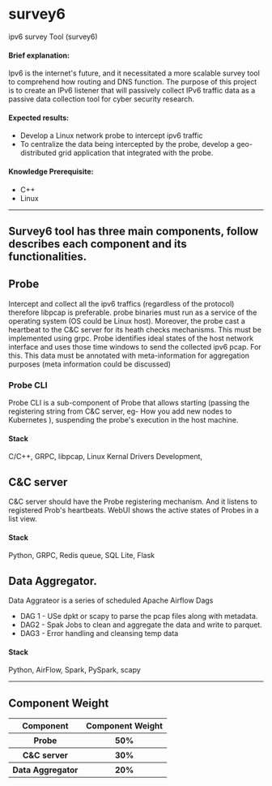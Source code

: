 # survey6
ipv6 survey Tool (survey6)
#### Brief explanation:  
Ipv6 is the internet's future, and it necessitated a more scalable survey tool to comprehend how routing and DNS function. The purpose of this project is to create an IPv6 listener that will passively collect IPv6 traffic data as a passive data collection tool for cyber security research.
#### Expected results: 
* Develop a Linux network probe to intercept ipv6 traffic 
* To centralize the data being intercepted by the probe, develop a geo-distributed grid application that integrated with the probe. 
#### Knowledge Prerequisite:  
* C++
* Linux
* * *
## Survey6 tool has three main components, follow describes each component and its functionalities.

## Probe

Intercept and collect all the ipv6 traffics (regardless of the protocol) therefore libpcap is preferable. probe binaries must run as a service of the operating system (OS could be Linux host).  Moreover, the probe cast a heartbeat to the C&C server for its heath checks mechanisms. This must be implemented using grpc.  Probe identifies ideal states of the host network interface and uses those time windows to send the collected ipv6 pcap.  For this. This data must be annotated with meta-information for aggregation purposes (meta information could be discussed)   

### Probe CLI
Probe CLI is a sub-component of Probe that allows starting (passing the registering string from C&C server, eg- How you add new nodes to Kubernetes ), suspending the probe's execution in the host machine. 

#### Stack
C/C++, GRPC,  libpcap, Linux Kernal Drivers Development,  

## C&C server

C&C server should have the Probe registering mechanism. And it listens to registered Prob's heartbeats.  WebUI shows the active states of Probes in a list view. 

#### Stack
Python, GRPC, Redis queue, SQL Lite, Flask

## Data Aggregator.

Data Aggrateor is a series of scheduled Apache Airflow Dags

* DAG 1 - USe dpkt or scapy to parse the pcap files along with metadata.
* DAG2 - Spak Jobs to clean and aggregate the data and write to parquet.
* DAG3 - Error handling and cleansing temp data

#### Stack
Python, AirFlow, Spark, PySpark, scapy

* * *
## Component Weight

<table>
  <tr>
    <th>Component</th>
    <th>Component Weight</th>
  </tr>
    <tr>
    <th>Probe</th>
    <th>50%</th>
  </tr>
    <tr>
    <th>C&C server</th>
    <th>30%</th>
  </tr>
  <tr>
    <th>Data Aggregator</th>
    <th>20%</th>
  </tr>
 <table>
